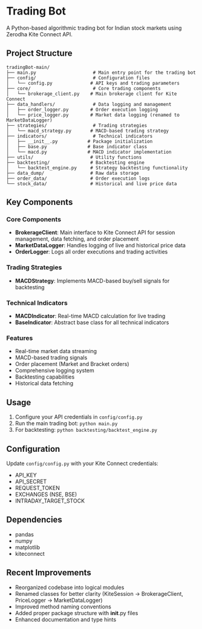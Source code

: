 # Trading Bot

A Python-based algorithmic trading bot for Indian stock markets using Zerodha Kite Connect API.

## Project Structure

```
tradingBot-main/
├── main.py                     # Main entry point for the trading bot
├── config/                     # Configuration files
│   └── config.py              # API keys and trading parameters
├── core/                       # Core trading components
│   └── brokerage_client.py    # Main brokerage client for Kite Connect
├── data_handlers/              # Data logging and management
│   ├── order_logger.py        # Order execution logging
│   └── price_logger.py        # Market data logging (renamed to MarketDataLogger)
├── strategies/                 # Trading strategies
│   └── macd_strategy.py       # MACD-based trading strategy
├── indicators/                 # Technical indicators
│   ├── __init__.py           # Package initialization
│   ├── base.py               # Base indicator class
│   └── macd.py               # MACD indicator implementation
├── utils/                     # Utility functions
├── backtesting/               # Backtesting engine
│   └── backtest_engine.py     # Strategy backtesting functionality
├── data_dump/                 # Raw data storage
├── order_data/                # Order execution logs
└── stock_data/                # Historical and live price data
```

## Key Components

### Core Components
- **BrokerageClient**: Main interface to Kite Connect API for session management, data fetching, and order placement
- **MarketDataLogger**: Handles logging of live and historical price data
- **OrderLogger**: Logs all order executions and trading activities

### Trading Strategies
- **MACDStrategy**: Implements MACD-based buy/sell signals for backtesting

### Technical Indicators
- **MACDIndicator**: Real-time MACD calculation for live trading
- **BaseIndicator**: Abstract base class for all technical indicators

### Features
- Real-time market data streaming
- MACD-based trading signals
- Order placement (Market and Bracket orders)
- Comprehensive logging system
- Backtesting capabilities
- Historical data fetching

## Usage

1. Configure your API credentials in `config/config.py`
2. Run the main trading bot: `python main.py`
3. For backtesting: `python backtesting/backtest_engine.py`

## Configuration

Update `config/config.py` with your Kite Connect credentials:
- API_KEY
- API_SECRET  
- REQUEST_TOKEN
- EXCHANGES (NSE, BSE)
- INTRADAY_TARGET_STOCK

## Dependencies

- pandas
- numpy
- matplotlib
- kiteconnect

## Recent Improvements

- Reorganized codebase into logical modules
- Renamed classes for better clarity (KiteSession → BrokerageClient, PriceLogger → MarketDataLogger)
- Improved method naming conventions
- Added proper package structure with __init__.py files
- Enhanced documentation and type hints